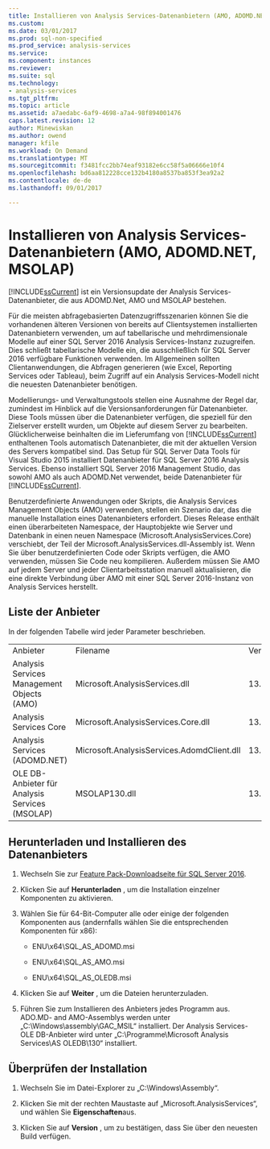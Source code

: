 ```yaml
---
title: Installieren von Analysis Services-Datenanbietern (AMO, ADOMD.NET, MSOLAP) | Microsoft Docs
ms.custom: 
ms.date: 03/01/2017
ms.prod: sql-non-specified
ms.prod_service: analysis-services
ms.service: 
ms.component: instances
ms.reviewer: 
ms.suite: sql
ms.technology:
- analysis-services
ms.tgt_pltfrm: 
ms.topic: article
ms.assetid: a7aedabc-6af9-4698-a7a4-98f894001476
caps.latest.revision: 12
author: Minewiskan
ms.author: owend
manager: kfile
ms.workload: On Demand
ms.translationtype: MT
ms.sourcegitcommit: f3481fcc2bb74eaf93182e6cc58f5a06666e10f4
ms.openlocfilehash: bd6aa812228cce132b4180a8537ba853f3ea92a2
ms.contentlocale: de-de
ms.lasthandoff: 09/01/2017

---
```

# <a name="install-analysis-services-data-providers-amo-adomdnet-msolap"></a>Installieren von Analysis Services-Datenanbietern (AMO, ADOMD.NET, MSOLAP)
  [!INCLUDE[ssCurrent](../../../includes/sscurrent-md.md)] ist ein Versionsupdate der Analysis Services-Datenanbieter, die aus ADOMD.Net, AMO und MSOLAP bestehen.  
  
 Für die meisten abfragebasierten Datenzugriffsszenarien können Sie die vorhandenen älteren Versionen von bereits auf Clientsystemen installierten Datenanbietern verwenden, um auf tabellarische und mehrdimensionale Modelle auf einer SQL Server 2016 Analysis Services-Instanz zuzugreifen. Dies schließt tabellarische Modelle ein, die ausschließlich für SQL Server 2016 verfügbare Funktionen verwenden. Im Allgemeinen sollten Clientanwendungen, die Abfragen generieren (wie Excel, Reporting Services oder Tableau), beim Zugriff auf ein Analysis Services-Modell nicht die neuesten Datenanbieter benötigen.  
  
 Modellierungs- und Verwaltungstools stellen eine Ausnahme der Regel dar, zumindest im Hinblick auf die Versionsanforderungen für Datenanbieter. Diese Tools müssen über die Datenanbieter verfügen, die speziell für den Zielserver erstellt wurden, um Objekte auf diesem Server zu bearbeiten. Glücklicherweise beinhalten die im Lieferumfang von [!INCLUDE[ssCurrent](../../../includes/sscurrent-md.md)] enthaltenen Tools automatisch Datenanbieter, die mit der aktuellen Version des Servers kompatibel sind.  Das Setup für SQL Server Data Tools für Visual Studio 2015 installiert Datenanbieter für SQL Server 2016 Analysis Services. Ebenso installiert SQL Server 2016 Management Studio, das sowohl AMO als auch ADOMD.Net verwendet, beide Datenanbieter für [!INCLUDE[ssCurrent](../../../includes/sscurrent-md.md)].  
  
 Benutzerdefinierte Anwendungen oder Skripts, die Analysis Services Management Objects (AMO) verwenden, stellen ein Szenario dar, das die manuelle Installation eines Datenanbieters erfordert. Dieses Release enthält einen überarbeiteten Namespace, der Hauptobjekte wie Server und Datenbank in einen neuen Namespace (Microsoft.AnalysisServices.Core) verschiebt, der Teil der Microsoft.AnalysisServices.dll-Assembly ist. Wenn Sie über benutzerdefinierten Code oder Skripts verfügen, die AMO verwenden, müssen Sie Code neu kompilieren. Außerdem müssen Sie AMO auf jedem Server und jeder Clientarbeitsstation manuell aktualisieren, die eine direkte Verbindung über AMO mit einer SQL Server 2016-Instanz von Analysis Services herstellt.  
  
## <a name="provider-list"></a>Liste der Anbieter  
 In der folgenden Tabelle wird jeder Parameter beschrieben.  
  
||||  
|-|-|-|  
|Anbieter|Filename|Version|  
|Analysis Services Management Objects (AMO)|Microsoft.AnalysisServices.dll|13.0.0.0|  
|Analysis Services Core|Microsoft.AnalysisServices.Core.dll|13.0.0.0|  
|Analysis Services (ADOMD.NET)|Microsoft.AnalysisServices.AdomdClient.dll|13.0.0.0|  
|OLE DB-Anbieter für Analysis Services (MSOLAP)|MSOLAP130.dll|13.0.0.0|  
  
## <a name="download-and-install-data-provider"></a>Herunterladen und Installieren des Datenanbieters  
  
1.  Wechseln Sie zur [Feature Pack-Downloadseite für SQL Server 2016](http://go.microsoft.com/fwlink/?LinkID=398150).  
  
2.  Klicken Sie auf **Herunterladen** , um die Installation einzelner Komponenten zu aktivieren.  
  
3.  Wählen Sie für 64-Bit-Computer alle oder einige der folgenden Komponenten aus (andernfalls wählen Sie die entsprechenden Komponenten für x86):  
  
    -   ENU\x64\SQL_AS_ADOMD.msi  
  
    -   ENU\x64\SQL_AS_AMO.msi  
  
    -   ENU\x64\SQL_AS_OLEDB.msi  
  
4.  Klicken Sie auf **Weiter** , um die Dateien herunterzuladen.  
  
5.  Führen Sie zum Installieren des Anbieters jedes Programm aus. ADO.MD- and AMO-Assemblys werden unter „C:\Windows\assembly\GAC_MSIL“ installiert. Der Analysis Services-OLE DB-Anbieter wird unter „C:\Programme\Microsoft Analysis Services\AS OLEDB\130“ installiert.  
  
## <a name="verify-installation"></a>Überprüfen der Installation  
  
1.  Wechseln Sie im Datei-Explorer zu „C:\Windows\Assembly“.  
  
2.  Klicken Sie mit der rechten Maustaste auf „Microsoft.AnalysisServices“, und wählen Sie **Eigenschaften**aus.  
  
3.  Klicken Sie auf **Version** , um zu bestätigen, dass Sie über den neuesten Build verfügen.  
  
  

